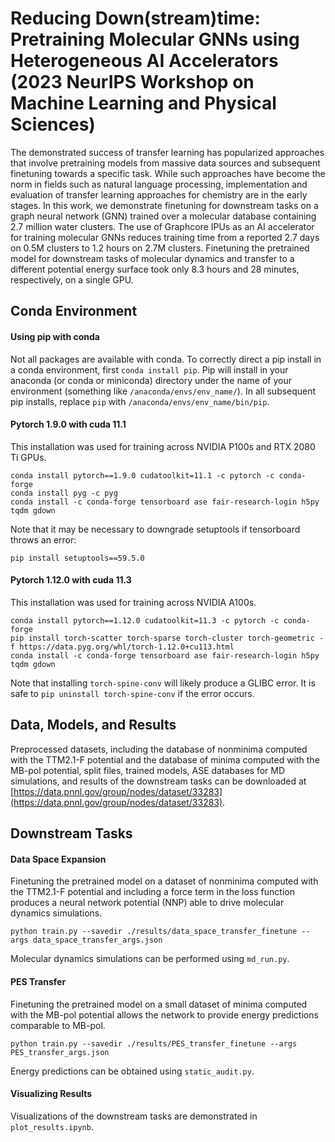# Reducing Down(stream)time: Pretraining Molecular GNNs using Heterogeneous AI Accelerators (2023 NeurIPS Workshop on Machine Learning and Physical Sciences)

The demonstrated success of transfer learning has popularized approaches that involve pretraining models from massive data sources and subsequent finetuning towards a specific task. While such approaches have become the norm in fields such as natural language processing, implementation and evaluation of transfer learning approaches for chemistry are in the early stages. In this work, we demonstrate finetuning for downstream tasks on a graph neural network (GNN) trained over a molecular database containing 2.7 million water clusters. The use of Graphcore IPUs as an AI accelerator for training molecular GNNs reduces training time from a reported 2.7 days on 0.5M clusters to 1.2 hours on 2.7M clusters. Finetuning the pretrained model for downstream tasks of molecular dynamics and transfer to a different potential energy surface took only 8.3 hours and 28 minutes, respectively, on a single GPU. 

## Conda Environment

#### Using pip with conda
Not all packages are available with conda. To correctly direct a pip install in a conda environment, first `conda install pip`. Pip will install in your anaconda (or conda or miniconda) directory under the name of your environment (something like `/anaconda/envs/env_name/`). In all subsequent pip installs, replace `pip` with `/anaconda/envs/env_name/bin/pip`.

#### Pytorch 1.9.0 with cuda 11.1
This installation was used for training across NVIDIA P100s and RTX 2080 Ti GPUs.
```
conda install pytorch==1.9.0 cudatoolkit=11.1 -c pytorch -c conda-forge
conda install pyg -c pyg
conda install -c conda-forge tensorboard ase fair-research-login h5py tqdm gdown
```

Note that it may be necessary to downgrade setuptools if tensorboard throws an error:
```
pip install setuptools==59.5.0
```

#### Pytorch 1.12.0 with cuda 11.3
This installation was used for training across NVIDIA A100s.
```
conda install pytorch==1.12.0 cudatoolkit=11.3 -c pytorch -c conda-forge
pip install torch-scatter torch-sparse torch-cluster torch-geometric -f https://data.pyg.org/whl/torch-1.12.0+cu113.html
conda install -c conda-forge tensorboard ase fair-research-login h5py tqdm gdown
```
Note that installing `torch-spine-conv` will likely produce a GLIBC error. It is safe to `pip uninstall torch-spine-conv` if the error occurs.

## Data, Models, and Results
Preprocessed datasets, including the database of nonminima computed with the TTM2.1-F potential and the database of minima computed with the MB-pol potential, split files, trained models, ASE databases for MD simulations, and results of the downstream tasks can be downloaded at [https://data.pnnl.gov/group/nodes/dataset/33283](https://data.pnnl.gov/group/nodes/dataset/33283).

## Downstream Tasks

#### Data Space Expansion
Finetuning the pretrained model on a dataset of nonminima computed with the TTM2.1-F potential and including a force term in the loss function produces a neural network potential (NNP) able to drive molecular dynamics simulations.
```
python train.py --savedir ./results/data_space_transfer_finetune --args data_space_transfer_args.json 
```
Molecular dynamics simulations can be performed using `md_run.py`.

#### PES Transfer
Finetuning the pretrained model on a small dataset of minima computed with the MB-pol potential allows the network to provide energy predictions comparable to MB-pol.
```
python train.py --savedir ./results/PES_transfer_finetune --args PES_transfer_args.json 
```
Energy predictions can be obtained using `static_audit.py`.

#### Visualizing Results 
Visualizations of the downstream tasks are demonstrated in `plot_results.ipynb`.
